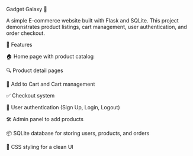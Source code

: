 Gadget Galaxy 🛒

A simple E-commerce website built with Flask and SQLite.
This project demonstrates product listings, cart management, user authentication, and order checkout.

🚀 Features

🏠 Home page with product catalog

🔍 Product detail pages

🛒 Add to Cart and Cart management

✅ Checkout system

👤 User authentication (Sign Up, Login, Logout)

🛠️ Admin panel to add products

📦 SQLite database for storing users, products, and orders

🎨 CSS styling for a clean UI
